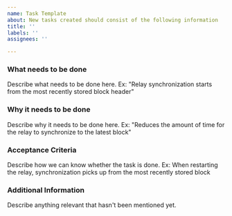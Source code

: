 ```yaml
---
name: Task Template
about: New tasks created should consist of the following information
title: ''
labels: ''
assignees: ''

---
```


### What needs to be done

Describe what needs to be done here.
Ex: "Relay synchronization starts from the most recently stored block header"

### Why it needs to be done

Describe why it needs to be done here.
Ex: "Reduces the amount of time for the relay to synchronize to the latest block"

### Acceptance Criteria

Describe how we can know whether the task is done.
Ex: When restarting the relay, synchronization picks up from the most recently stored block

### Additional Information

Describe anything relevant that hasn't been mentioned yet.
